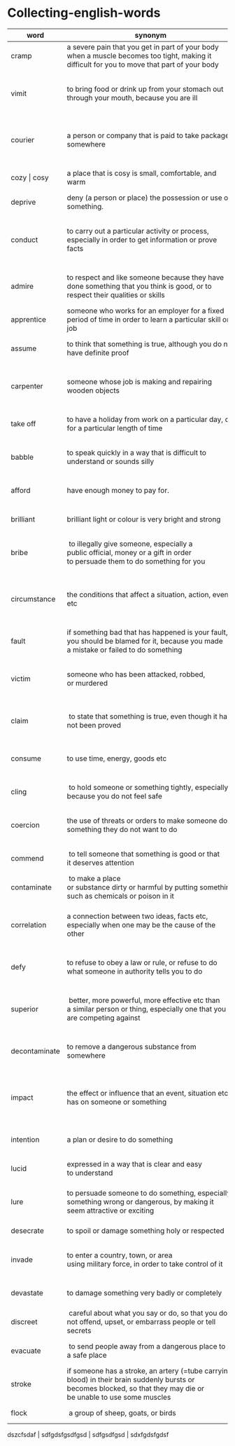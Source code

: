 
# Collecting-english-words

|word|synonym|example1|example2|
|----|----|----|----|
|cramp|a severe  pain that you get in part of your body when a muscle becomes too tight, making it difficult for you to move that part of your body|the swimmer suddently got cramp.|Several players were suffering from cramp.|
|vimit|to bring food or drink up from your stomach out through your mouth, because you are ill|the food poisoning caused crapms and vimitting.|He had swallowed so much sea water he wanted to vomit.|
|courier|a person or company that is paid to take packages somewhere|the company sent the package across twon by courier.|A courier arrived with the documents just before the meeting.|
|cozy \| cosy|a place that is cosy is small, comfortable, and warm|her bedroom is small , but it's so sweet and cozy.|The living room was warm and cosy.|
|deprive|deny (a person or place) the possession or use of something.|we were deprived of a good harvest because ot the lack of the rain.|
|conduct|to carry out a particular activity or process, especially in order to get information or prove facts|the purpose of conducting a bussiness is to make money.|We are conducting a survey of consumer attitudes towards organic food.|
|admire|to respect and like someone because they have done something that you think is good, or to respect their qualities or skills|when I was young , I admired celever people but now I admire kind people.|I really admire the way she brings up those kids all on her own.|
|apprentice|someone who works for an employer for a fixed  period of time in order to learn a particular skill or job|he was carpenter's apperentice for three years.|She works in the hairdresser’s as an apprentice.|
|assume|to think that something is true, although you do not have definite  proof|it was four oclock Monday afternoon so I assumed she was still at work|I didn’t see your car, so I assumed you’d gone out|
|carpenter|someone whose job is making and repairing wooden objects|he was carpenter's apperentice for three years.|You're wasted as a carpenter, or whatever it is you like to call yourself.|
|take off|to have a holiday from work on a particular day, or for a particular length of time|can you really afford to take a month off from work.|Dad took the day off to come with me.|
|babble|to speak quickly in a way that is difficult to understand or sounds silly|I can't lesten to her constant babble.|Don't pay any attention to her - she's just babbling.|
|afford|have enough money to pay for.| provide or supply (an opportunity or facility)|I can't afford such an expensive car.|The window affords a beautiful view out over the city.|
|brilliant|brilliant light or colour is very bright and strong|She closed her eyes against the brilliant light.!|We sat outside in the brilliant sunshine.!
|bribe| to illegally give someone, especially a public official, money or a gift in order to persuade them to do something for you|He tried to bribe the judge.|Sam wouldn’t do her homework until I bribed her with ice cream.|
circumstance|the conditions that affect a situation, action, event etc|What were the circumstance of his arrest.|The Soviet Union had been forced by circumstances to sign a pact with Nazi Germany.|
fault|if something bad that has happened is your fault, you should be blamed for it, because you made a mistake or failed to do something|it wasn't his fault.|I’m really sorry – it’s all my fault.|
victim|someone who has been attacked, robbed, or murdered|he was a victim of circumstance.|The victim received head injuries from which she died a week later.|
claim| to state that something is true, even though it has not been proved|His brother still a claim on the property.|The product claims that it can make you thin without dieting.|
consume|to use time, energy, goods etc|If you want to lose more weight consume fewer colories.|Only 27% of the paper we consume is recycled|
cling| to hold someone or something tightly, especially because you do not feel safe|The pages of this book have clung together.|He wailed and clung to his mother.|
coercion|the use of threats or orders to make someone do something they do not want to do|He paied the money under coercion.|The defendant explained that he had been acting under coercion.|
commend| to tell someone that something is good or that it deserves attention |Her painting won a commendation for the teacher.|Colleagues, I commend this report to you.|
contaminate| to make a place or substance dirty or harmful by putting something such as chemicals or poison in it|Chemicals are contaminating the water supply.|radioactive contamination|
correlation|a connection between two ideas, facts etc, especially when one may be the cause of the other|there is a strong correlation between imcome and education|a strong correlation between urban deprivation and poor health|
defy|to refuse to obey a law or rule, or refuse to do what someone in authority tells you to do|it's worng to defy the orders of superior officer.|Billy defied his mother, and smoked openly in the house.|
superior| better, more powerful, more effective etc than a similar person or thing, especially one that you are competing against |Your computer is far superior to mine.|Fletcher’s superior technique brought him victory.|
decontaminate|to remove a dangerous substance from somewhere|it also helps decontaminate water and reduce the impact of floods.|It may cost over $5 million to decontaminate the whole site.|
impact|the effect or influence that an event, situation etc has on someone or something|We need to assess the impact on climate change.|an international meeting to consider the environmental impacts of global warming|
intention|a plan or desire to do something |you have the intention permanently to deprive me of the gasoline.|I have no intention of retiring just yet.|
lucid|expressed in a way that is clear and easy to understand|after finishing , she became lucid ,recognizedhim , agreed him.|You must write in a clear and lucid style.|
lure|to persuade someone to do something, especially something wrong or dangerous, by making it seem attractive or exciting|cheese is realy good lure for mice.|People may be lured into buying tickets by clever advertising.|
desecrate|to spoil or damage something holy or respected|Most of the Egyptian tombs were desecrated and robbed.|Kelly's grave was also desecrated.|
invade|to enter a country, town, or area using military force, in order to take control of it|the invading army desectared this holy place when they camped.|Every summer, the town is invaded by tourists.|
devastate|to damage something very badly or completely|each one of bombs can devastate a city.|The city centre was devastated by the bomb.|
discreet| careful about what you say or do, so that you do not offend, upset, or embarrass people or tell secrets|she is very discreed in giving her opinion|I stood back at a discreet distance.|
evacuate| to send people away from a dangerous place to a safe place|the official ordered the residents to evacuate.|During the war he was evacuated to Scotland.|
stroke|if someone has a stroke, an artery (=tube carrying blood) in their brain suddenly bursts or becomes blocked, so that they may die or be unable to use some muscles|they intended to devastate the tower at a stroke.|I looked after my father after he had a stroke.|
flock| a group of sheep, goats, or birds|he keeps a flock of sheeps.|a flock of small birds


dszcfsdaf | sdfgdsfgsdfgsd | sdfgsdfgsd | sdxfgdsfgdsf












































































